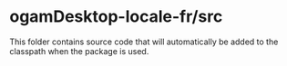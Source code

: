 # ogamDesktop-locale-fr/src

This folder contains source code that will automatically be added to the classpath when
the package is used.
